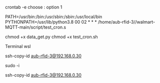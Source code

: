 crontab -e
choose : option 1

PATH=/usr/bin:/bin:/usr/sbin:/sbin:/usr/local/bin
PYTHONPATH=/usr/lib/python3.8
00 02  * * * /home/aub-rfid-3//walmart-MQTT-main/script/test_cron.s



chmod +x data_get.py 
chmod +x test_cron.sh 


Terminal
wsl

ssh-copy-id aub-rfid-3@192.168.0.30

sudo -i

ssh-copy-id aub-rfid-3@192.168.0.30



